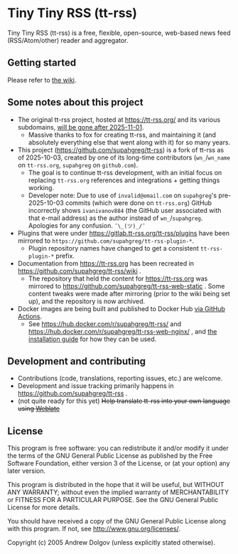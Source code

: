Tiny Tiny RSS (tt-rss)
======================

Tiny Tiny RSS (tt-rss) is a free, flexible, open-source, web-based news feed (RSS/Atom/other) reader and aggregator.

## Getting started

Please refer to [the wiki](https://github.com/supahgreg/tt-rss/wiki).

## Some notes about this project

* The original tt-rss project, hosted at https://tt-rss.org/ and its various subdomains, [will be gone after 2025-11-01](https://community.tt-rss.org/t/the-end-of-tt-rss-org/7164).
  * Massive thanks to fox for creating tt-rss, and maintaining it (and absolutely everything else that went along with it) for so many years.
* This project (https://github.com/supahgreg/tt-rss) is a fork of tt-rss as of 2025-10-03, created by one of its long-time contributors (`wn_`/`wn_name` on `tt-rss.org`, `supahgreg` on `github.com`).
  * The goal is to continue tt-rss development, with an initial focus on replacing `tt-rss.org` references and integrations + getting things working.
  * Developer note: Due to use of `invalid@email.com` on `supahgreg`'s pre-2025-10-03 commits (which were done on `tt-rss.org`) GitHub incorrectly shows `ivanivanov884`
    (the GitHub user associated with that e-mail address) as the author instead of `wn_`/`supahgreg`.  Apologies for any confusion.  `¯\_(ツ)_/¯`
* Plugins that were under https://gitlab.tt-rss.org/tt-rss/plugins have been mirrored to `https://github.com/supahgreg/tt-rss-plugin-*`.
  * Plugin repository names have changed to get a consistent `tt-rss-plugin-*` prefix.
* Documentation from https://tt-rss.org has been recreated in https://github.com/supahgreg/tt-rss/wiki .
  * The repository that held the content for https://tt-rss.org was mirrored to https://github.com/supahgreg/tt-rss-web-static .
    Some content tweaks were made after mirroring (prior to the wiki being set up), and the repository is now archived.
* Docker images are being built and published to Docker Hub [via GitHub Actions](https://github.com/supahgreg/tt-rss/actions/workflows/publish.yml).
  * See https://hub.docker.com/r/supahgreg/tt-rss/ and https://hub.docker.com/r/supahgreg/tt-rss-web-nginx/ , and
    [the installation guide](https://github.com/supahgreg/tt-rss/wiki/Installation-Guide) for how they can be used.

## Development and contributing

* Contributions (code, translations, reporting issues, etc.) are welcome.
* Development and issue tracking primarily happens in https://github.com/supahgreg/tt-rss .
* (not quite ready for this yet) ~~Help translate tt-rss into your own language using [Weblate](https://hosted.weblate.org/engage/tt-rss/)~~

## License

This program is free software: you can redistribute it and/or modify
it under the terms of the GNU General Public License as published by
the Free Software Foundation, either version 3 of the License, or
(at your option) any later version.

This program is distributed in the hope that it will be useful,
but WITHOUT ANY WARRANTY; without even the implied warranty of
MERCHANTABILITY or FITNESS FOR A PARTICULAR PURPOSE.  See the
GNU General Public License for more details.

You should have received a copy of the GNU General Public License
along with this program.  If not, see <http://www.gnu.org/licenses/>.

Copyright (c) 2005 Andrew Dolgov (unless explicitly stated otherwise).
